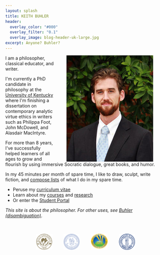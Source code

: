 ```yaml
---
layout: splash
title: KEITH BUHLER
header: 
  overlay_color: "#000"
  overlay_filter: "0.1"
  overlay_image: blog-header-uk-large.jpg
excerpt: Anyone? Buhler? 
--- 
```


<img src="/images/keithbuhler-golden.png" alt="Keith Buhler" hspace="40px" align="right"> 

I am a philosopher, classical educator, and writer. 

I'm currently a PhD candidate in philosophy at the [University of Kentucky](https://philosophy.as.uky.edu/users/kebu226) where I'm finishing a dissertation on contemporary analytic virtue ethics in writers such as Philippa Foot, John McDowell, and Alasdair MacIntyre. 

For more than 8 years, I've successfully helped learners of all ages to grow and flourish by using immersive Socratic dialogue, great books, and humor. 

In my 45 minutes per month of spare time, I like to draw, sculpt, write fiction, and [compose lists](https://en.wikipedia.org/wiki/Recursion) of what I do in my spare time. 

* Peruse my [curriculum vitae](/cv)
* Learn about my [courses](/teaching) and [research](/research)
* Or enter the [Student Portal](/students) 

*This site is about the philosopher. For other uses, see [Buhler (disambiguation)](/disambiguation).*

<br>
<br>

<div align="center"> &nbsp;&nbsp; <img src="/images/seal-biola.png" alt="Biola" height="50" align="center" hspace="10px" width="50"> &nbsp;&nbsp; <img src="/images/seal-thi.png" alt="Torrey Honors" height="50" width="50" align="center" hspace="10px"> &nbsp;&nbsp; <img src="/images/seal-balamand.png" alt="Balamand" height="52" width="52" align="center" hspace="10px"> &nbsp;&nbsp; <img src="/images/seal-uk.png" alt="Kentucky" height="50" width="50" align="center" hspace="10px"> &nbsp;&nbsp; </div>